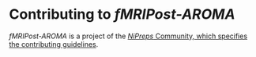 # Contributing to *fMRIPost-AROMA*

*fMRIPost-AROMA* is a project of the
[*NiPreps* Community, which specifies the contributing guidelines](https://www.nipreps.org/community/).
